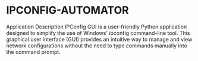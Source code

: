 # IPCONFIG-AUTOMATOR
Application Description IPConfig GUI is a user-friendly Python application designed to simplify the use of Windows' ipconfig command-line tool. This graphical user interface (GUI) provides an intuitive way to manage and view network configurations without the need to type commands manually into the command prompt.  
